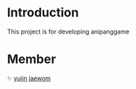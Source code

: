 # Introduction
This project is for developing anipanggame

# Member
:sparkles: [yujin](https://www.notion.so/9e598d14d48b4d70a4a04f6a8f36c848)
           [jaewom]()

